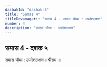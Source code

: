 ```yaml
---
dashakId: "dashak-5"
title: "Samas 4"
titleDevanagari: "समास 4 - समास चौथा : उपदेशलक्षण"
number: 4
description: "समास चौथा : उपदेशलक्षण"
---
```


## समास 4 - दशक ५

समास चौथा : उपदेशलक्षण॥ श्रीराम ॥